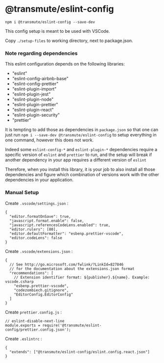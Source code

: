 # @transmute/eslint-config

```
npm i @transmute/eslint-config --save-dev
```

This config setup is meant to be used with VSCode.

Copy `./setup-files` to working directory, next to package.json.

### Note regarding dependencies

This eslint configuration depends on the following libraries:
- "eslint"
- "eslint-config-airbnb-base"
- "eslint-config-prettier"
- "eslint-plugin-import"
- "eslint-plugin-jest"
- "eslint-plugin-node"
- "eslint-plugin-prettier"
- "eslint-plugin-react"
- "eslint-plugin-security"
- "prettier"

It is tempting to add those as dependencies in `package.json` so that one can just run `npm i --save-dev @transmute/eslint-config` to setup everything in one command, however this does not work.

Indeed some `eslint-config-*` and `eslint-plugin-*` dependencies require a specific version of `eslint` and `prettier` to run, and the setup will break if another dependency in your app requires a different version of `eslint`

Therefore, when you install this library, it is your job to also install all those dependencies and figure which combination of versions work with the other dependencies in your application.

### Manual Setup

Create `.vscode/settings.json` :

```
{
  "editor.formatOnSave": true,
  "javascript.format.enable": false,
  "javascript.referencesCodeLens.enabled": true,
  "editor.rulers": [80],
  "editor.defaultFormatter": "esbenp.prettier-vscode",
  "editor.codeLens": false
}

```

Create `.vscode/extensions.json` :

```
{
  // See http://go.microsoft.com/fwlink/?LinkId=827846
  // for the documentation about the extensions.json format
  "recommendations": [
    // Extension identifier format: ${publisher}.${name}. Example: vscode.csharp
    "esbenp.prettier-vscode",
    "codezombiech.gitignore",
    "EditorConfig.EditorConfig"
  ]
}
```

Create `prettier.config.js` :

```
// eslint-disable-next-line
module.exports = require('@transmute/eslint-config/prettier.config.json');
```

Create `.eslintrc` :

```
{
  "extends": ["@transmute/eslint-config/eslint.config.react.json"]
}
```
